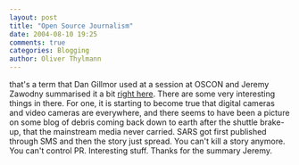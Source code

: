 ```yaml
---
layout: post
title: "Open Source Journalism"
date: 2004-08-10 19:25
comments: true
categories: Blogging
author: Oliver Thylmann
---
```



that's a term that Dan Gillmor used at a session at OSCON and Jeremy Zawodny summarised it a bit [right here](http://jeremy.zawodny.com/blog/archives/002289.html). There are some very interesting things in there. For one, it is starting to become true that digital cameras and video cameras are everywhere, and there seems to have been a picture on some blog of debris coming back down to earth after the shuttle brake-up, that the mainstream media never carried. SARS got first published through SMS and then the story just spread. You can't kill a story anymore. You can't control PR. Interesting stuff. Thanks for the summary Jeremy.


